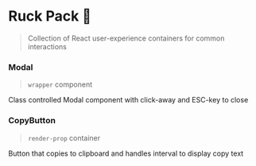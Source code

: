 # Ruck Pack 🎒
> Collection of React user-experience containers for common interactions

### Modal
> `wrapper` component

Class controlled Modal component with click-away and ESC-key to close

### CopyButton
> `render-prop` container

Button that copies to clipboard and handles interval to display copy text
